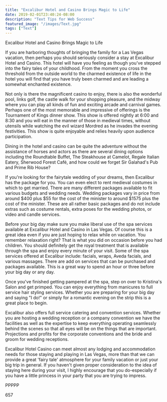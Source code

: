 ```yaml
---
title: "Excalibur Hotel and Casino Brings Magic to Life"
date: 2019-02-01T23:40:24-08:00
description: "Text Tips for Web Success"
featured_image: "/images/Text.jpg"
tags: ["Text"]
---
```


Excalibur Hotel and Casino Brings Magic to Life

If you are harboring thoughts of bringing the family for a Las Vegas vacation, then perhaps you should seriously consider a stay at Excalibur Hotel and Casino. This hotel will have you feeling as though you've stepped into the fairy tales of your childhood. From the moment you cross the threshold from the outside world to the charmed existence of life in the hotel you will find that you have truly been charmed and are leading a somewhat enchanted existence. 

Not only is there the magnificent casino to enjoy, there is also the wonderful pool, links golf, the castle walk for your shopping pleasure, and the midway where you can play all kinds of fun and exciting arcade and carnival games. Perhaps one of the most memorable and impressive of offerings is the Tournament of Kings dinner show. This show is offered nightly at 6:00 and 8:30 and you will eat in the manner of those in medieval times, without utensils while watching the evil wizard Mordred as he invades the evening festivities. This show is quite enjoyable and relies heavily upon audience participation.

Dining in the hotel and casino can be quite the adventure without the assistance of horses and actors as there are several dining options including the Roundtable Buffet, The Steakhouse at Camelot, Regale Italian Eatery, Sherwood Forest Café, and how could we forget Sir Galahad's Pub and Prime Rib House?

If you're looking for the fairytale wedding of your dreams, then Excalibur has the package for you. You can even elect to rent medieval costumes in which to get married. There are many different packages available to fit various budgets and wedding needs. Wedding packages vary in price from around $400 plus $55 for the cost of the minister to around $1575 plus the cost of the minister. These are all rather basic packages and do not include extras such as costume rentals, extra poses for the wedding photos, or video and candle services.

Before your big day make sure you make liberal use of the spa services available at Excalibur Hotel and Casino in Las Vegas. Of course this is a great idea even if you are just hoping to relax while on vacation. You remember relaxation right? That is what you did on occasion before you had children. You should definitely get the royal treatment that is available through the spa and enjoy every minute of your visit. Some of the spa services offered at Excalibur include: facials, wraps, Aveda facials, and various massages. There are add on services that can be purchased and packages available. This is a great way to spend an hour or three before your big day or any day.

Once you've finished getting pampered at the spa, step on over to Kristina's Salon and get primped. You can enjoy everything from manicures to full service hair styling services. Whether you are preparing for your big day and saying "I do!" or simply for a romantic evening on the strip this is a great place to begin.

Excalibur also offers full service catering and convention services. Whether you are hosting a wedding reception or a company convention we have the facilities as well as the expertise to keep everything operating seamlessly behind the scenes so that all eyes will be on the things that are important. Projections and profits for the corporate conventions and the bride and groom for wedding receptions.

Excalibur Hotel Casino can meet almost any lodging and accommodation needs for those staying and playing in Las Vegas, more than that we can provide a great 'fairy tale' atmosphere for your family vacation or just your big trip in general. If you haven't given proper consideration to the idea of staying here during your visit, I highly encourage that you do-especially if you have a little princess in your party that you are trying to impress.

PPPPP

657


